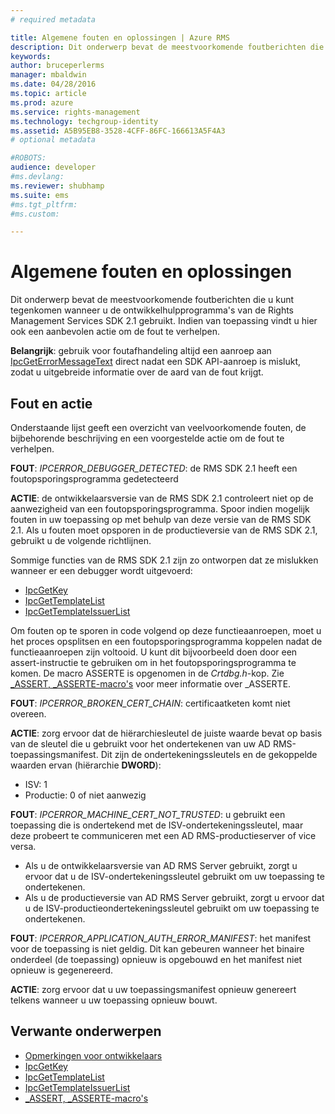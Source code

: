 ```yaml
---
# required metadata

title: Algemene fouten en oplossingen | Azure RMS
description: Dit onderwerp bevat de meestvoorkomende foutberichten die u kunt tegenkomen wanneer u de ontwikkelhulpprogramma's van de RMS SDK 2.1 gebruikt.
keywords:
author: bruceperlerms
manager: mbaldwin
ms.date: 04/28/2016
ms.topic: article
ms.prod: azure
ms.service: rights-management
ms.technology: techgroup-identity
ms.assetid: A5B95EB8-3528-4CFF-86FC-166613A5F4A3
# optional metadata

#ROBOTS:
audience: developer
#ms.devlang:
ms.reviewer: shubhamp
ms.suite: ems
#ms.tgt_pltfrm:
#ms.custom:

---
```


# Algemene fouten en oplossingen
Dit onderwerp bevat de meestvoorkomende foutberichten die u kunt tegenkomen wanneer u de ontwikkelhulpprogramma's van de Rights Management Services SDK 2.1 gebruikt. Indien van toepassing vindt u hier ook een aanbevolen actie om de fout te verhelpen.

**Belangrijk**: gebruik voor foutafhandeling altijd een aanroep aan [IpcGetErrorMessageText](/rights-management/sdk/2.1/api/win/functions#msipc_ipcgeterrormessagetext) direct nadat een SDK API-aanroep is mislukt, zodat u uitgebreide informatie over de aard van de fout krijgt.

 

## Fout en actie ##
Onderstaande lijst geeft een overzicht van veelvoorkomende fouten, de bijbehorende beschrijving en een voorgestelde actie om de fout te verhelpen.

**FOUT**: *IPCERROR_DEBUGGER_DETECTED*: de RMS SDK 2.1 heeft een foutopsporingsprogramma gedetecteerd

**ACTIE**: de ontwikkelaarsversie van de RMS SDK 2.1 controleert niet op de aanwezigheid van een foutopsporingsprogramma. Spoor indien mogelijk fouten in uw toepassing op met behulp van deze versie van de RMS SDK 2.1.
Als u fouten moet opsporen in de productieversie van de RMS SDK 2.1, gebruikt u de volgende richtlijnen.

Sommige functies van de RMS SDK 2.1 zijn zo ontworpen dat ze mislukken wanneer er een debugger wordt uitgevoerd:
- [IpcGetKey</strong>](/rights-management/sdk/2.1/api/win/functions#msipc_ipcgetkey)
- [IpcGetTemplateList](/rights-management/sdk/2.1/api/win/functions#msipc_ipcgettemplatelist)
- [IpcGetTemplateIssuerList](/rights-management/sdk/2.1/api/win/functions#msipc_ipcgettemplateissuerlist)

Om fouten op te sporen in code volgend op deze functieaanroepen, moet u het proces opsplitsen en een foutopsporingsprogramma koppelen nadat de functieaanroepen zijn voltooid. U kunt dit bijvoorbeeld doen door een assert-instructie te gebruiken om in het foutopsporingsprogramma te komen. De macro ASSERTE is opgenomen in de *Crtdbg.h*-kop.
Zie [\_ASSERT, \_ASSERTE-macro's](https://msdn.microsoft.com/en-us/library/ezb1wyez.aspx) voor meer informatie over \_ASSERTE.

**FOUT**: *IPCERROR_BROKEN_CERT_CHAIN*: certificaatketen komt niet overeen.

**ACTIE**: zorg ervoor dat de hiërarchiesleutel de juiste waarde bevat op basis van de sleutel die u gebruikt voor het ondertekenen van uw AD RMS-toepassingsmanifest.
Dit zijn de ondertekeningssleutels en de gekoppelde waarden ervan (hiërarchie **DWORD**):
- ISV: 1
- Productie: 0 of niet aanwezig

**FOUT**: *IPCERROR_MACHINE_CERT_NOT_TRUSTED*: u gebruikt een toepassing die is ondertekend met de ISV-ondertekeningssleutel, maar deze probeert te communiceren met een AD RMS-productieserver of vice versa.

- Als u de ontwikkelaarsversie van AD RMS Server gebruikt, zorgt u ervoor dat u de ISV-ondertekeningssleutel gebruikt om uw toepassing te ondertekenen.
- Als u de productieversie van AD RMS Server gebruikt, zorgt u ervoor dat u de ISV-productieondertekeningssleutel gebruikt om uw toepassing te ondertekenen.

**FOUT**: *IPCERROR_APPLICATION_AUTH_ERROR_MANIFEST*: het manifest voor de toepassing is niet geldig. Dit kan gebeuren wanneer het binaire onderdeel (de toepassing) opnieuw is opgebouwd en het manifest niet opnieuw is gegenereerd.

**ACTIE**: zorg ervoor dat u uw toepassingsmanifest opnieuw genereert telkens wanneer u uw toepassing opnieuw bouwt.

## Verwante onderwerpen ##
* [Opmerkingen voor ontwikkelaars](developer-notes.md)
* [IpcGetKey](/rights-management/sdk/2.1/api/win/functions#msipc_ipcgetkey)
* [IpcGetTemplateList](/rights-management/sdk/2.1/api/win/functions#msipc_ipcgettemplatelist)
* [IpcGetTemplateIssuerList](/rights-management/sdk/2.1/api/win/functions#msipc_ipcgettemplateissuerlist)
* [\_ASSERT, \_ASSERTE-macro's](https://msdn.microsoft.com/en-us/library/ezb1wyez.aspx)
 

 


<!--HONumber=Apr16_HO4-->


